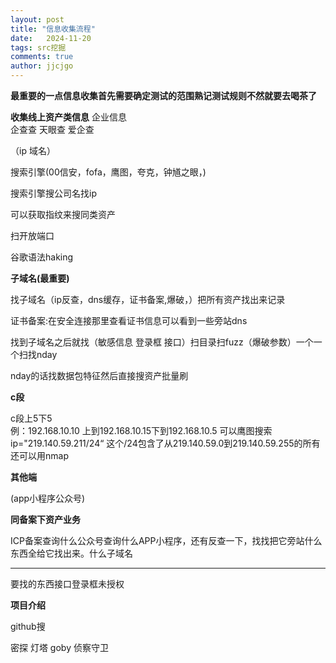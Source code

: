 ```yaml
---
layout: post
title: "信息收集流程"
date:   2024-11-20
tags: src挖掘
comments: true
author: jjcjgo
---
```




**最重要的一点信息收集首先需要确定测试的范围熟记测试规则不然就要去喝茶了**




**收集线上资产类信息**
企业信息  
企查查 天眼查 爱企查


（ip 域名）   



搜索引擎(00信安，fofa，鹰图，夸克，钟馗之眼，)


搜索引擎搜公司名找ip


可以获取指纹来搜同类资产


扫开放端口


谷歌语法haking


**子域名(最重要)**    


找子域名（ip反查，dns缓存，证书备案,爆破，）把所有资产找出来记录


证书备案:在安全连接那里查看证书信息可以看到一些旁站dns

找到子域名之后就找（敏感信息  登录框  接口）扫目录扫fuzz（爆破参数）一个一个扫找nday

nday的话找数据包特征然后直接搜资产批量刷


 **c段**

c段上5下5    
例：192.168.10.10  上到192.168.10.15下到192.168.10.5
可以鹰图搜索ip="219.140.59.211/24“
这个/24包含了从219.140.59.0到219.140.59.255的所有
还可以用nmap




 **其他端**     


(app小程序公众号)
 


**同备案下资产业务**

ICP备案查询什么公众号查询什么APP小程序，还有反查一下，找找把它旁站什么东西全给它找出来。什么子域名


-------------------------------------


要找的东西接口登录框未授权




**项目介绍**

github搜

密探    灯塔    goby   侦察守卫


